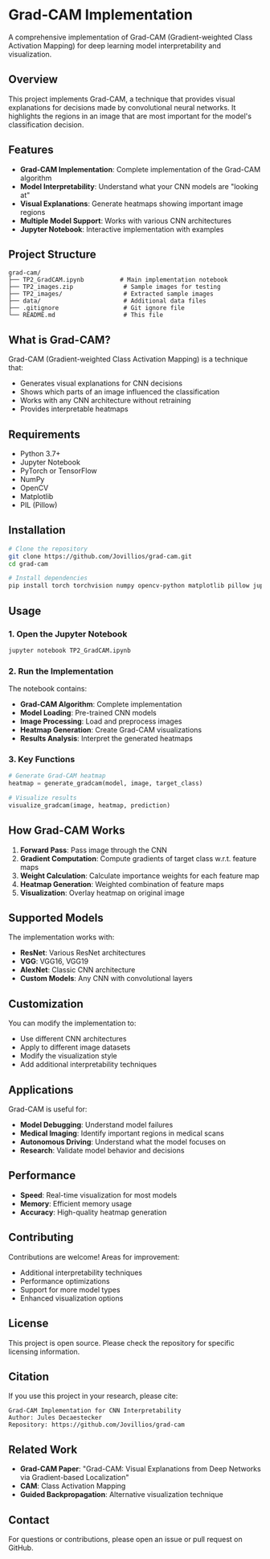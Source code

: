 # Grad-CAM Implementation

A comprehensive implementation of Grad-CAM (Gradient-weighted Class Activation Mapping) for deep learning model interpretability and visualization.

## Overview

This project implements Grad-CAM, a technique that provides visual explanations for decisions made by convolutional neural networks. It highlights the regions in an image that are most important for the model's classification decision.

## Features

- **Grad-CAM Implementation**: Complete implementation of the Grad-CAM algorithm
- **Model Interpretability**: Understand what your CNN models are "looking at"
- **Visual Explanations**: Generate heatmaps showing important image regions
- **Multiple Model Support**: Works with various CNN architectures
- **Jupyter Notebook**: Interactive implementation with examples

## Project Structure

```
grad-cam/
├── TP2_GradCAM.ipynb          # Main implementation notebook
├── TP2_images.zip              # Sample images for testing
├── TP2_images/                 # Extracted sample images
├── data/                       # Additional data files
├── .gitignore                  # Git ignore file
└── README.md                   # This file
```

## What is Grad-CAM?

Grad-CAM (Gradient-weighted Class Activation Mapping) is a technique that:
- Generates visual explanations for CNN decisions
- Shows which parts of an image influenced the classification
- Works with any CNN architecture without retraining
- Provides interpretable heatmaps

## Requirements

- Python 3.7+
- Jupyter Notebook
- PyTorch or TensorFlow
- NumPy
- OpenCV
- Matplotlib
- PIL (Pillow)

## Installation

```bash
# Clone the repository
git clone https://github.com/Jovillios/grad-cam.git
cd grad-cam

# Install dependencies
pip install torch torchvision numpy opencv-python matplotlib pillow jupyter
```

## Usage

### 1. Open the Jupyter Notebook
```bash
jupyter notebook TP2_GradCAM.ipynb
```

### 2. Run the Implementation
The notebook contains:
- **Grad-CAM Algorithm**: Complete implementation
- **Model Loading**: Pre-trained CNN models
- **Image Processing**: Load and preprocess images
- **Heatmap Generation**: Create Grad-CAM visualizations
- **Results Analysis**: Interpret the generated heatmaps

### 3. Key Functions

```python
# Generate Grad-CAM heatmap
heatmap = generate_gradcam(model, image, target_class)

# Visualize results
visualize_gradcam(image, heatmap, prediction)
```

## How Grad-CAM Works

1. **Forward Pass**: Pass image through the CNN
2. **Gradient Computation**: Compute gradients of target class w.r.t. feature maps
3. **Weight Calculation**: Calculate importance weights for each feature map
4. **Heatmap Generation**: Weighted combination of feature maps
5. **Visualization**: Overlay heatmap on original image

## Supported Models

The implementation works with:
- **ResNet**: Various ResNet architectures
- **VGG**: VGG16, VGG19
- **AlexNet**: Classic CNN architecture
- **Custom Models**: Any CNN with convolutional layers

## Customization

You can modify the implementation to:
- Use different CNN architectures
- Apply to different image datasets
- Modify the visualization style
- Add additional interpretability techniques

## Applications

Grad-CAM is useful for:
- **Model Debugging**: Understand model failures
- **Medical Imaging**: Identify important regions in medical scans
- **Autonomous Driving**: Understand what the model focuses on
- **Research**: Validate model behavior and decisions

## Performance

- **Speed**: Real-time visualization for most models
- **Memory**: Efficient memory usage
- **Accuracy**: High-quality heatmap generation

## Contributing

Contributions are welcome! Areas for improvement:
- Additional interpretability techniques
- Performance optimizations
- Support for more model types
- Enhanced visualization options

## License

This project is open source. Please check the repository for specific licensing information.

## Citation

If you use this project in your research, please cite:
```
Grad-CAM Implementation for CNN Interpretability
Author: Jules Decaestecker
Repository: https://github.com/Jovillios/grad-cam
```

## Related Work

- **Grad-CAM Paper**: "Grad-CAM: Visual Explanations from Deep Networks via Gradient-based Localization"
- **CAM**: Class Activation Mapping
- **Guided Backpropagation**: Alternative visualization technique

## Contact

For questions or contributions, please open an issue or pull request on GitHub.